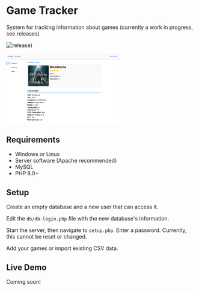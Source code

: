 # Game Tracker
System for tracking information about games (currently a work in progress, see releases)

![release)](https://img.shields.io/github/v/release/egartley/game-tracker)

<img src="https://raw.githubusercontent.com/egartley/media/master/screenshots/game-tracker.png" width="60%" height="60%">

## Requirements

- Windows or Linux
- Server software (Apache recommended)
- MySQL
- PHP 8.0+

## Setup

Create an empty database and a new user that can access it.

Edit the ```db/db-login.php``` file with the new database's information.

Start the server, then navigate to ```setup.php```. Enter a password. Currently, this cannot be reset or changed.

Add your games or import existing CSV data.

## Live Demo

Coming soon!
